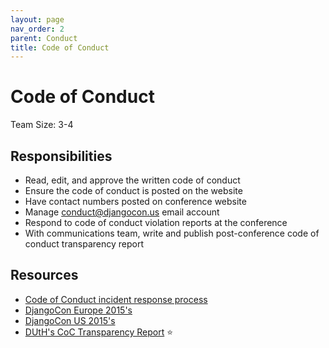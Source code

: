 ```yaml
---
layout: page
nav_order: 2
parent: Conduct
title: Code of Conduct
---
```


# Code of Conduct 

Team Size: 3-4

## Responsibilities 

- Read, edit, and approve the written code of conduct 
- Ensure the code of conduct is posted on the website 
- Have contact numbers posted on conference website 
- Manage conduct@djangocon.us email account 
- Respond to code of conduct violation reports at the conference 
- With communications team, write and publish post-conference code of conduct transparency report 

## Resources 

- [Code of Conduct incident response process](https://github.com/olasitarska/coc-incident-process)
- [DjangoCon Europe 2015's](http://2015.djangocon.eu/code-conduct/)
- [DjangoCon US 2015's](https://2015.djangocon.us/code_of_conduct/)
- [DUtH's CoC Transparency Report](http://blog.djangounderthehood.com/post/132867126995/coc-transparency-report) :star:
